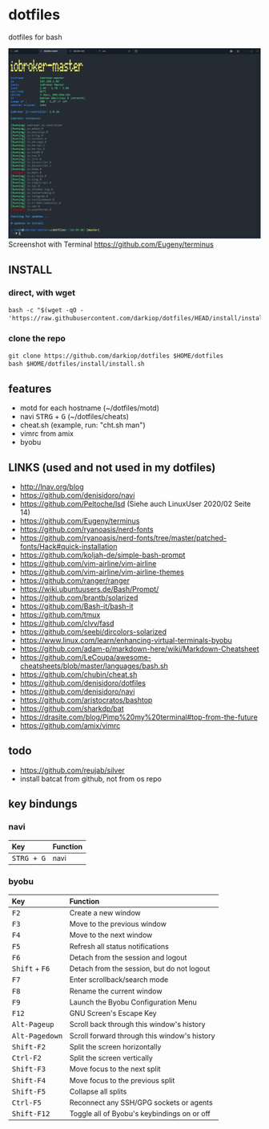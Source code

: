 # dotfiles
dotfiles for bash

![Screenshot](screenshot.png)
Screenshot with Terminal https://github.com/Eugeny/terminus

## INSTALL
### direct, with wget
```
bash -c "$(wget -qO - 'https://raw.githubusercontent.com/darkiop/dotfiles/HEAD/install/install.sh')"
```
### clone the repo
```
git clone https://github.com/darkiop/dotfiles $HOME/dotfiles
bash $HOME/dotfiles/install/install.sh
```

## features
- motd for each hostname (~/dotfiles/motd)
- navi <kbd>STRG</kbd> + <kbd>G</kbd> (~/dotfiles/cheats)
- cheat.sh (example, run: "cht.sh man")
- vimrc from amix
- byobu

## LINKS (used and not used in my dotfiles)
- http://lnav.org/blog
- https://github.com/denisidoro/navi
- https://github.com/Peltoche/lsd (Siehe auch LinuxUser 2020/02 Seite 14)
- https://github.com/Eugeny/terminus
- https://github.com/ryanoasis/nerd-fonts
- https://github.com/ryanoasis/nerd-fonts/tree/master/patched-fonts/Hack#quick-installation
- https://github.com/koljah-de/simple-bash-prompt
- https://github.com/vim-airline/vim-airline
- https://github.com/vim-airline/vim-airline-themes
- https://github.com/ranger/ranger
- https://wiki.ubuntuusers.de/Bash/Prompt/
- https://github.com/brantb/solarized
- https://github.com/Bash-it/bash-it
- https://github.com/tmux
- https://github.com/clvv/fasd
- https://github.com/seebi/dircolors-solarized
- https://www.linux.com/learn/enhancing-virtual-terminals-byobu
- https://github.com/adam-p/markdown-here/wiki/Markdown-Cheatsheet
- https://github.com/LeCoupa/awesome-cheatsheets/blob/master/languages/bash.sh
- https://github.com/chubin/cheat.sh
- https://github.com/denisidoro/dotfiles
- https://github.com/denisidoro/navi
- https://github.com/aristocratos/bashtop
- https://github.com/sharkdp/bat
- https://drasite.com/blog/Pimp%20my%20terminal#top-from-the-future
- https://github.com/amix/vimrc

## todo
- https://github.com/reujab/silver
- install batcat from github, not from os repo

## key bindungs

### navi

Key | Function
:--- | :---
<kbd>STRG + G</kbd> | navi

### byobu

Key | Function
:--- | :---
<kbd>F2</kbd> | Create a new window
<kbd>F3</kbd> | Move to the previous window
<kbd>F4</kbd> | Move to the next window
<kbd>F5</kbd> | Refresh all status notifications
<kbd>F6</kbd> | Detach from the session and logout
<kbd>Shift</kbd> + <kbd>F6</kbd>| Detach from the session, but do not logout
<kbd>F7</kbd> | Enter scrollback/search mode
<kbd>F8</kbd> | Rename the current window
<kbd>F9</kbd> | Launch the Byobu Configuration Menu
<kbd>F12</kbd> | GNU Screen's Escape Key
<kbd>Alt-Pageup</kbd> | Scroll back through this window's history
<kbd>Alt-Pagedown</kbd> | Scroll forward through this window's history
<kbd>Shift-F2</kbd> | Split the screen horizontally
<kbd>Ctrl-F2</kbd> | Split the screen vertically
<kbd>Shift-F3</kbd> | Move focus to the next split
<kbd>Shift-F4</kbd> | Move focus to the previous split
<kbd>Shift-F5</kbd> | Collapse all splits
<kbd>Ctrl-F5</kbd> | Reconnect any SSH/GPG sockets or agents
<kbd>Shift-F12</kbd> | Toggle all of Byobu's keybindings on or off